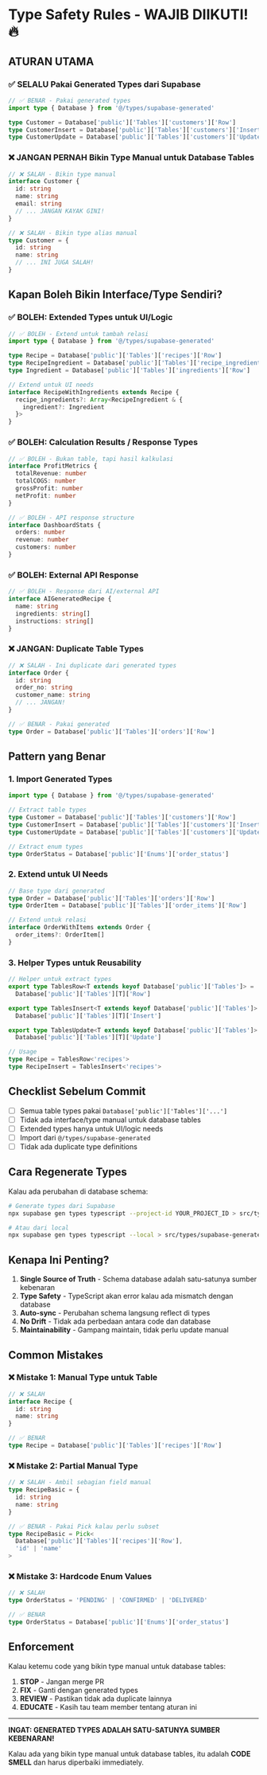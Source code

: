 # Type Safety Rules - WAJIB DIIKUTI! 🔥

## ATURAN UTAMA

### ✅ SELALU Pakai Generated Types dari Supabase

```typescript
// ✅ BENAR - Pakai generated types
import type { Database } from '@/types/supabase-generated'

type Customer = Database['public']['Tables']['customers']['Row']
type CustomerInsert = Database['public']['Tables']['customers']['Insert']
type CustomerUpdate = Database['public']['Tables']['customers']['Update']
```

### ❌ JANGAN PERNAH Bikin Type Manual untuk Database Tables

```typescript
// ❌ SALAH - Bikin type manual
interface Customer {
  id: string
  name: string
  email: string
  // ... JANGAN KAYAK GINI!
}

// ❌ SALAH - Bikin type alias manual
type Customer = {
  id: string
  name: string
  // ... INI JUGA SALAH!
}
```

## Kapan Boleh Bikin Interface/Type Sendiri?

### ✅ BOLEH: Extended Types untuk UI/Logic

```typescript
// ✅ BOLEH - Extend untuk tambah relasi
import type { Database } from '@/types/supabase-generated'

type Recipe = Database['public']['Tables']['recipes']['Row']
type RecipeIngredient = Database['public']['Tables']['recipe_ingredients']['Row']
type Ingredient = Database['public']['Tables']['ingredients']['Row']

// Extend untuk UI needs
interface RecipeWithIngredients extends Recipe {
  recipe_ingredients?: Array<RecipeIngredient & {
    ingredient?: Ingredient
  }>
}
```

### ✅ BOLEH: Calculation Results / Response Types

```typescript
// ✅ BOLEH - Bukan table, tapi hasil kalkulasi
interface ProfitMetrics {
  totalRevenue: number
  totalCOGS: number
  grossProfit: number
  netProfit: number
}

// ✅ BOLEH - API response structure
interface DashboardStats {
  orders: number
  revenue: number
  customers: number
}
```

### ✅ BOLEH: External API Response

```typescript
// ✅ BOLEH - Response dari AI/external API
interface AIGeneratedRecipe {
  name: string
  ingredients: string[]
  instructions: string[]
}
```

### ❌ JANGAN: Duplicate Table Types

```typescript
// ❌ SALAH - Ini duplicate dari generated types
interface Order {
  id: string
  order_no: string
  customer_name: string
  // ... JANGAN!
}

// ✅ BENAR - Pakai generated
type Order = Database['public']['Tables']['orders']['Row']
```

## Pattern yang Benar

### 1. Import Generated Types

```typescript
import type { Database } from '@/types/supabase-generated'

// Extract table types
type Customer = Database['public']['Tables']['customers']['Row']
type CustomerInsert = Database['public']['Tables']['customers']['Insert']
type CustomerUpdate = Database['public']['Tables']['customers']['Update']

// Extract enum types
type OrderStatus = Database['public']['Enums']['order_status']
```

### 2. Extend untuk UI Needs

```typescript
// Base type dari generated
type Order = Database['public']['Tables']['orders']['Row']
type OrderItem = Database['public']['Tables']['order_items']['Row']

// Extend untuk relasi
interface OrderWithItems extends Order {
  order_items?: OrderItem[]
}
```

### 3. Helper Types untuk Reusability

```typescript
// Helper untuk extract types
export type TablesRow<T extends keyof Database['public']['Tables']> = 
  Database['public']['Tables'][T]['Row']

export type TablesInsert<T extends keyof Database['public']['Tables']> = 
  Database['public']['Tables'][T]['Insert']

export type TablesUpdate<T extends keyof Database['public']['Tables']> = 
  Database['public']['Tables'][T]['Update']

// Usage
type Recipe = TablesRow<'recipes'>
type RecipeInsert = TablesInsert<'recipes'>
```

## Checklist Sebelum Commit

- [ ] Semua table types pakai `Database['public']['Tables']['...']`
- [ ] Tidak ada interface/type manual untuk database tables
- [ ] Extended types hanya untuk UI/logic needs
- [ ] Import dari `@/types/supabase-generated`
- [ ] Tidak ada duplicate type definitions

## Cara Regenerate Types

Kalau ada perubahan di database schema:

```bash
# Generate types dari Supabase
npx supabase gen types typescript --project-id YOUR_PROJECT_ID > src/types/supabase-generated.ts

# Atau dari local
npx supabase gen types typescript --local > src/types/supabase-generated.ts
```

## Kenapa Ini Penting?

1. **Single Source of Truth** - Schema database adalah satu-satunya sumber kebenaran
2. **Type Safety** - TypeScript akan error kalau ada mismatch dengan database
3. **Auto-sync** - Perubahan schema langsung reflect di types
4. **No Drift** - Tidak ada perbedaan antara code dan database
5. **Maintainability** - Gampang maintain, tidak perlu update manual

## Common Mistakes

### ❌ Mistake 1: Manual Type untuk Table

```typescript
// ❌ SALAH
interface Recipe {
  id: string
  name: string
}

// ✅ BENAR
type Recipe = Database['public']['Tables']['recipes']['Row']
```

### ❌ Mistake 2: Partial Manual Type

```typescript
// ❌ SALAH - Ambil sebagian field manual
type RecipeBasic = {
  id: string
  name: string
}

// ✅ BENAR - Pakai Pick kalau perlu subset
type RecipeBasic = Pick<
  Database['public']['Tables']['recipes']['Row'],
  'id' | 'name'
>
```

### ❌ Mistake 3: Hardcode Enum Values

```typescript
// ❌ SALAH
type OrderStatus = 'PENDING' | 'CONFIRMED' | 'DELIVERED'

// ✅ BENAR
type OrderStatus = Database['public']['Enums']['order_status']
```

## Enforcement

Kalau ketemu code yang bikin type manual untuk database tables:

1. **STOP** - Jangan merge PR
2. **FIX** - Ganti dengan generated types
3. **REVIEW** - Pastikan tidak ada duplicate lainnya
4. **EDUCATE** - Kasih tau team member tentang aturan ini

---

**INGAT: GENERATED TYPES ADALAH SATU-SATUNYA SUMBER KEBENARAN!**

Kalau ada yang bikin type manual untuk database tables, itu adalah **CODE SMELL** dan harus diperbaiki immediately.
